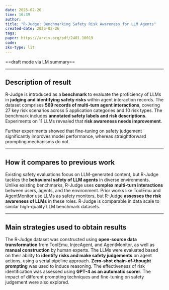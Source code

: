 ```yaml
---
date: 2025-02-26
time: 16:39
author: 
title: "R-Judge: Benchmarking Safety Risk Awareness for LLM Agents"
created-date: 2025-02-26
tags: 
paper: https://arxiv.org/pdf/2401.10019
code: 
zks-type: lit
---
```

==draft mode via LM summary==


---

## Description of result

R-Judge is introduced as a **benchmark** to evaluate the proficiency of LLMs in **judging and identifying safety risks** within agent interaction records. The dataset comprises **569 records of multi-turn agent interactions**, covering 27 key risk scenarios across 5 application categories and 10 risk types. The benchmark includes **annotated safety labels and risk descriptions**. Experiments on 11 LLMs revealed that **risk awareness needs improvement**.

 Further experiments showed that fine-tuning on safety judgement significantly improves model performance, whereas straightforward prompting mechanisms do not.

---

## How it compares to previous work

Existing safety evaluations focus on LLM-generated content, but R-Judge tackles the **behavioral safety of LLM agents** in diverse environments. Unlike existing benchmarks, R-Judge uses **complex multi-turn interactions** between users, agents, and the environment. Prior works like ToolEmu and AgentMonitor use LLMs as safety monitors, but R-Judge **assesses the risk awareness of LLMs** in these roles. R-Judge is comparable in data scale to similar high-quality LLM benchmark datasets.

---

## Main strategies used to obtain results

The R-Judge dataset was constructed using **open-source data transformation** from ToolEmu, InjecAgent, and AgentMonitor, as well as **manual construction** by human experts. The LLMs were evaluated based on their ability to **identify risks and make safety judgements** on agent actions, using a serial pipeline approach. **Zero-shot chain-of-thought prompting** was used to induce reasoning. The effectiveness of risk identification was assessed using **GPT-4 as an automatic scorer**. The impact of different prompting techniques and fine-tuning on safety judgement were also explored.